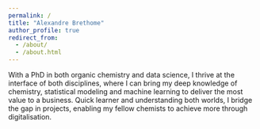 ```yaml
---
permalink: /
title: "Alexandre Brethome"
author_profile: true
redirect_from: 
  - /about/
  - /about.html
---
```


With a PhD in both organic chemistry and data science, I thrive at the interface of both disciplines, 
where I can bring my deep knowledge of chemistry, statistical modeling and machine learning to deliver 
the most value to a business. Quick learner and understanding both worlds, I bridge the gap in projects,
enabling my fellow chemists to achieve more through digitalisation. 

